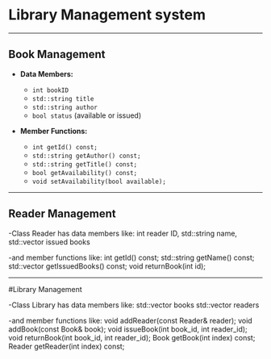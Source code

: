 # Library Management system
******************************************************
## Book Management

- **Data Members:**

  - `int bookID`
  - `std::string title`
  - `std::string author`
  - `bool status` (available or issued)

- **Member Functions:**
  - `int getId() const;`
  - `std::string getAuthor() const;`
  - `std::string getTitle() const;`
  - `bool getAvailability() const;`
  - `void setAvailability(bool available);`

**********************************************

## Reader Management

-Class Reader has data members like:
   int reader ID,
   std::string name,
   std::vector<int> issued books

-and member functions like:
   int getId() const;
   std::string getName() const;
   std::vector<int> getIssuedBooks() const;
   void returnBook(int id);

***************************************

#Library Management

-Class Library has data members like:
    std::vector<Book> books
    std::vector<Reader> readers

-and member functions like:
     void addReader(const Reader& reader);
     void addBook(const Book& book);
     void issueBook(int book_id, int reader_id);
     void returnBook(int book_id, int reader_id);
     Book getBook(int index) const;
     Reader getReader(int index) const;
